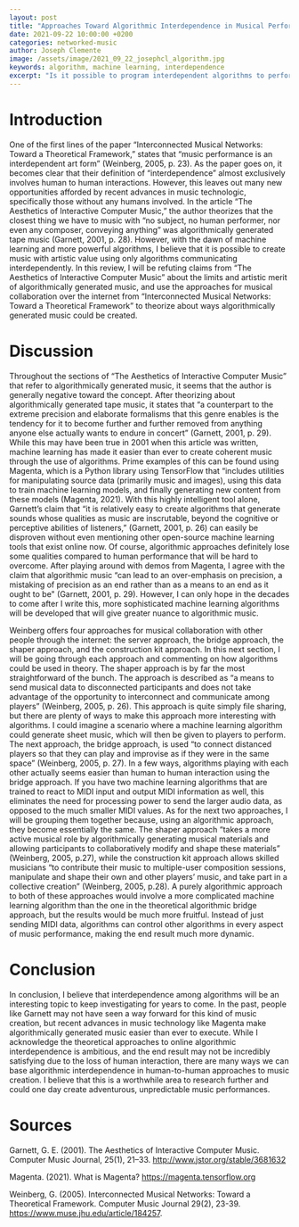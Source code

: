 ```yaml
---
layout: post
title: "Approaches Toward Algorithmic Interdependence in Musical Performance"
date: 2021-09-22 10:00:00 +0200
categories: networked-music
author: Joseph Clemente
image: /assets/image/2021_09_22_josephcl_algorithm.jpg
keywords: algorithm, machine learning, interdependence
excerpt: "Is it possible to program interdependent algorithms to perform with each other?"
---
```


# Introduction

One of the first lines of the paper “Interconnected Musical Networks: Toward a Theoretical Framework,” states that “music performance is an interdependent art form” (Weinberg, 2005, p. 23). As the paper goes on, it becomes clear that their definition of “interdependence” almost exclusively involves human to human interactions. However, this leaves out many new opportunities afforded by recent advances in music technologic, specifically those without any humans involved. In the article “The Aesthetics of Interactive Computer Music,” the author theorizes that the closest thing we have to music with “no subject, no human performer, nor even any composer, conveying anything” was algorithmically generated tape music (Garnett, 2001, p. 28). However, with the dawn of machine learning and more powerful algorithms, I believe that it is possible to create music with artistic value using only algorithms communicating interdependently. In this review, I will be refuting claims from “The Aesthetics of Interactive Computer Music” about the limits and artistic merit of algorithmically generated music, and use the approaches for musical collaboration over the internet from “Interconnected Musical Networks: Toward a Theoretical Framework” to theorize about ways algorithmically generated music could be created.

# Discussion

Throughout the sections of “The Aesthetics of Interactive Computer Music” that refer to algorithmically generated music, it seems that the author is generally negative toward the concept. After theorizing about algorithmically generated tape music, it states that “a counterpart to the extreme precision and elaborate formalisms that this genre enables is the tendency for it to become further and further removed from anything anyone else actually wants to endure in concert” (Garnett, 2001, p. 29). While this may have been true in 2001 when this article was written, machine learning has made it easier than ever to create coherent music through the use of algorithms. Prime examples of this can be found using Magenta, which is a Python library using TensorFlow that “includes utilities for manipulating source data (primarily music and images), using this data to train machine learning models, and finally generating new content from these models (Magenta, 2021). With this highly intelligent tool alone, Garnett’s claim that “it is relatively easy to create algorithms that generate sounds whose qualities as music are inscrutable, beyond the cognitive or perceptive abilities of listeners,” (Garnett, 2001, p. 26) can easily be disproven without even mentioning other open-source machine learning tools that exist online now. Of course, algorithmic approaches definitely lose some qualities compared to human performance that will be hard to overcome. After playing around with demos from Magenta, I agree with the claim that algorithmic music “can lead to an over-emphasis on precision, a mistaking of precision as an end rather than as a means to an end as it ought to be" (Garnett, 2001, p. 29). However, I can only hope in the decades to come after I write this, more sophisticated machine learning algorithms will be developed that will give greater nuance to algorithmic music.

Weinberg offers four approaches for musical collaboration with other people through the internet: the server approach, the bridge approach, the shaper approach, and the construction kit approach. In this next section, I will be going through each approach and commenting on how algorithms could be used in theory. The shaper approach is by far the most straightforward of the bunch. The approach is described as “a means to send musical data to disconnected participants and does not take advantage of the opportunity to interconnect and communicate among players” (Weinberg, 2005, p. 26). This approach is quite simply file sharing, but there are plenty of ways to make this approach more interesting with algorithms. I could imagine a scenario where a machine learning algorithm could generate sheet music, which will then be given to players to perform. The next approach, the bridge approach, is used “to connect distanced players so that they can play and improvise as if they were in the same space” (Weinberg, 2005, p. 27). In a few ways, algorithms playing with each other actually seems easier than human to human interaction using the bridge approach. If you have two machine learning algorithms that are trained to react to MIDI input and output MIDI information as well, this eliminates the need for processing power to send the larger audio data, as opposed to the much smaller MIDI values. As for the next two approaches, I will be grouping them together because, using an algorithmic approach, they become essentially the same. The shaper approach “takes a more active musical role by algorithmically generating musical materials and allowing participants to collaboratively modify and shape these materials” (Weinberg, 2005, p.27), while the construction kit approach allows skilled musicians “to contribute their music to multiple-user composition sessions, manipulate and shape their own and other players’ music, and take part in a collective creation” (Weinberg, 2005, p.28). A purely algorithmic approach to both of these approaches would involve a more complicated machine learning algorithm than the one in the theoretical algorithmic bridge approach, but the results would be much more fruitful. Instead of just sending MIDI data, algorithms can control other algorithms in every aspect of music performance, making the end result much more dynamic.

# Conclusion

In conclusion, I believe that interdependence among algorithms will be an interesting topic to keep investigating for years to come. In the past, people like Garnett may not have seen a way forward for this kind of music creation, but recent advances in music technology like Magenta make algorithmically generated music easier than ever to execute. While I acknowledge the theoretical approaches to online algorithmic interdependence is ambitious, and the end result may not be incredibly satisfying due to the loss of human interaction, there are many ways we can base algorithmic interdependence in human-to-human approaches to music creation. I believe that this is a worthwhile area to research further and could one day create  adventurous, unpredictable music performances.

# Sources

Garnett, G. E. (2001). The Aesthetics of Interactive Computer Music. Computer Music Journal, 25(1), 21–33. http://www.jstor.org/stable/3681632

Magenta. (2021). What is Magenta? https://magenta.tensorflow.org 

Weinberg, G. (2005). Interconnected Musical Networks: Toward a Theoretical Framework. Computer Music Journal 29(2), 23-39. https://www.muse.jhu.edu/article/184257.
